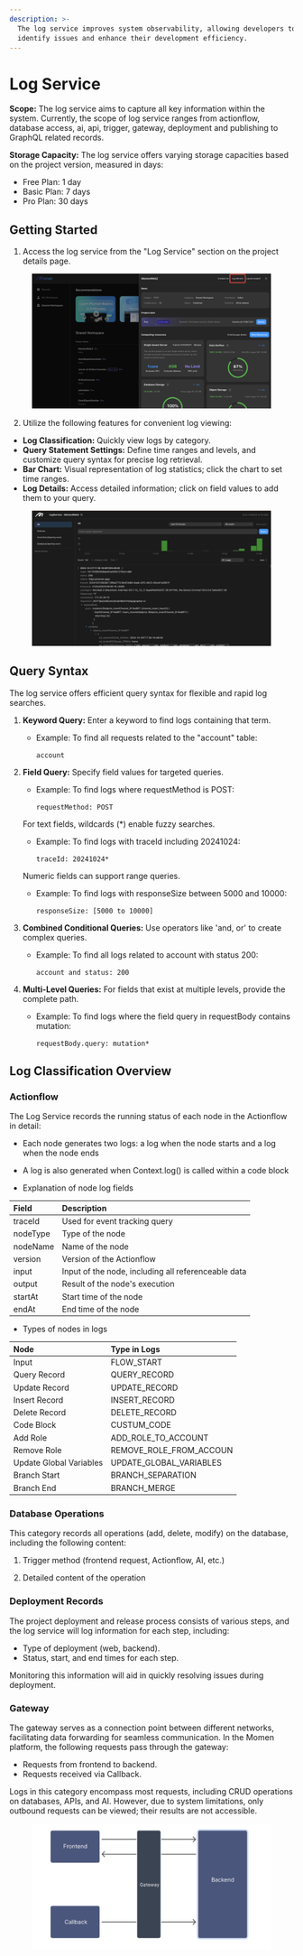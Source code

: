 ```yaml
---
description: >-
  The log service improves system observability, allowing developers to quickly
  identify issues and enhance their development efficiency.
---
```


# Log Service

**Scope:** The log service aims to capture all key information within the system. Currently, the scope of log service ranges from actionflow, database access, ai, api, trigger, gateway, deployment and publishing to GraphQL related records.

**Storage Capacity:** The log service offers varying storage capacities based on the project version, measured in days:

* Free Plan: 1 day
* Basic Plan: 7 days
* Pro Plan: 30 days



## **Getting Started**

1. Access the log service from the "Log Service" section on the project details page.

<figure><img src="../.gitbook/assets/log.png" alt=""><figcaption></figcaption></figure>

2. Utilize the following features for convenient log viewing:

* **Log Classification:** Quickly view logs by category.
* **Query Statement Settings:** Define time ranges and levels, and customize query syntax for precise log retrieval.
* **Bar Chart:** Visual representation of log statistics; click the chart to set time ranges.
* **Log Details:** Access detailed information; click on field values to add them to your query.

<figure><img src="../.gitbook/assets/20241031-175313.jpeg" alt=""><figcaption></figcaption></figure>

## **Query Syntax**

The log service offers efficient query syntax for flexible and rapid log searches.

1. **Keyword Query:** Enter a keyword to find logs containing that term.
   *   Example: To find all requests related to the "account" table:

       ```
       account
       ```
2.  **Field Query:** Specify field values for targeted queries.

    *   Example: To find logs where requestMethod is POST:

        ```
        requestMethod: POST
        ```

    For text fields, wildcards (\*) enable fuzzy searches.

    *   Example: To find logs with traceId including 20241024:

        ```
        traceId: 20241024*
        ```

    Numeric fields can support range queries.

    *   Example: To find logs with responseSize between 5000 and 10000:

        ```
        responseSize: [5000 to 10000]
        ```
3. **Combined Conditional Queries:** Use operators like 'and, or' to create complex queries.
   *   Example: To find all logs related to account with status 200:

       ```
       account and status: 200
       ```
4. **Multi-Level Queries:** For fields that exist at multiple levels, provide the complete path.
   *   Example: To find logs where the field query in requestBody contains mutation:

       ```
       requestBody.query: mutation*
       ```

## **Log Classification Overview**

### Actionflow 

The Log Service records the running status of each node in the Actionflow in detail:

* Each node generates two logs: a log when the node starts and a log when the node ends

* A log is also generated when Context.log() is called within a code block

* Explanation of node log fields

| <div style="width:40px">Field</div> | <div style="width:160px;text-align:left">Description</div>             |
|:------|:-------------------|
| traceId  	| Used for event tracking query                 	|
| nodeType 	| Type of the node                       	|
| nodeName 	| Name of the node                         	|
| version  	| Version of the Actionflow                       	|
| input    	| Input of the node, including all referenceable data 	|
| output    | Result of the node's execution	|
| startAt  	| Start time of the node                  	|
| endAt  	| End time of the node                  	|

* Types of nodes in logs

| <div style="width:40px">Node</div> | <div style="width:160px;text-align:left">Type in Logs</div> |
|:-----|:-------------------|
| Input	   | FLOW_START                |
| Query Record | QUERY_RECORD                       	|
| Update Record 	| UPDATE_RECORD                        	|
| Insert Record  | INSERT_RECORD                	|
| Delete Record  | DELETE_RECORD	|
| Code Block   | CUSTUM_CODE	|
| Add Role  | ADD_ROLE_TO_ACCOUNT             	|
| Remove Role  | REMOVE_ROLE_FROM_ACCOUN           	|
| Update Global Variables 	| UPDATE_GLOBAL_VARIABLES         	|
| Branch Start 	| BRANCH_SEPARATION         	|
| Branch End 	| BRANCH_MERGE         	|

### Database Operations

This category records all operations (add, delete, modify) on the database, including the following content:

1. Trigger method (frontend request, Actionflow, AI, etc.)

2. Detailed content of the operation

### Deployment Records

The project deployment and release process consists of various steps, and the log service will log information for each step, including:

* Type of deployment (web, backend).
* Status, start, and end times for each step.&#x20;

Monitoring this information will aid in quickly resolving issues during deployment.

### Gateway

The gateway serves as a connection point between different networks, facilitating data forwarding for seamless communication. In the Momen platform, the following requests pass through the gateway:

* Requests from frontend to backend.
* Requests received via Callback.

Logs in this category encompass most requests, including CRUD operations on databases, APIs, and AI. However, due to system limitations, only outbound requests can be viewed; their results are not accessible.

<figure><img src="../.gitbook/assets/截屏2024-10-31 18.11.48.png" alt=""><figcaption></figcaption></figure>


